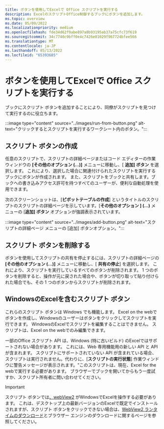 ```yaml
---
title: ボタンを使用してExcelで Office スクリプトを実行する
description: ExcelのスクリプトOffice制御するブックにボタンを追加します。
ms.topic: overview
ms.date: 05/09/2022
ms.localizationpriority: medium
ms.openlocfilehash: fde34d62f9abe897a8b93195ab37a75cfc73f619
ms.sourcegitcommit: 34c7740c9bff0e4c7426e01029f967724bfee566
ms.translationtype: MT
ms.contentlocale: ja-JP
ms.lasthandoff: 05/13/2022
ms.locfileid: "65393685"
---
```

# <a name="run-office-scripts-in-excel-with-buttons"></a>ボタンを使用してExcelで Office スクリプトを実行する

ブックにスクリプト ボタンを追加することにより、同僚がスクリプトを見つけて実行するのに役立ちます。

:::image type="content" source="../images/run-from-button.png" alt-text="クリックするとスクリプトを実行するワークシート内のボタン。":::

## <a name="create-script-buttons"></a>スクリプト ボタンの作成

任意のスクリプトで、スクリプトの詳細ページまたはコード エディターの作業ウィンドウの **[その他のオプション (...)]** メニューに移動し、[ **追加] ボタン** を選択します。 これにより、選択した場合に関連付けられたスクリプトを実行するブックにボタンが作成されます。 また、スクリプトをブックと共有します。ブックへの書き込みアクセス許可を持つすべてのユーザーが、便利な自動処理を使用できます。

次のスクリーンショットは、[**ピボットテーブルの作成**] というタイトルのスクリプトのスクリプトの詳細ページを示しています。[**その他のオプション ] (...)** メニューの [**追加] ボタン** オプションが強調表示されています。

:::image type="content" source="../images/add-button.png" alt-text="スクリプトの詳細ページ メニューの [追加] ボタンオプション。":::

## <a name="remove-script-buttons"></a>スクリプト ボタンを削除する

ボタンを使用してスクリプトの共有を停止するには、スクリプトの詳細ページの **[その他のオプション (...)]** メニューに移動し、[ **共有の停止**] を選択します。 これにより、スクリプトを実行しているすべてのボタンが削除されます。 1 つのボタンを削除すると、操作が元に戻された場合や、ボタンが切り取って貼り付けられた場合でも、その 1 つのボタンからスクリプトが削除されます。

## <a name="script-buttons-with-excel-on-windows"></a>WindowsのExcelを含むスクリプト ボタン

これらのスクリプト ボタンは Windows でも機能します。 Excel on the webでボタンを作成し、Windowsのユーザーはボタンをクリックしてスクリプトを実行できます。 WindowsのExcelでスクリプトを編集することはできません。 スクリプトは、Excel on the webでのみ編集できます。

一部のOffice スクリプト API は、Windows (特に古いビルド) のExcelではサポートされない場合があります。 これには、Web 専用機能用の新しい API と API が含まれます。 スクリプトにサポートされていない API が含まれている場合、スクリプトは実行されません。代わりに、[**スクリプトの実行状態**] 作業ウィンドウに警告メッセージが表示されます。"このスクリプトは、現在、Excel for the webで実行する必要があります。 ブラウザーでブックを開いてからもう一度試すか、スクリプト所有者に問い合わせてください。  

> [!IMPORTANT]
> スクリプト ボタンでは[、webView2](/deployoffice/webview2-install) がWindowsでExcelを操作する必要があります。 これは、デスクトップ上の最新バージョンのExcelで既定でインストールされますが、スクリプト ボタンをクリックできない場合は、[WebView2 ランタイムのダウンロード](https://developer.microsoft.com/en-us/microsoft-edge/webview2/#download-section)とブラウザー エンジンのダウンロードに関するページを参照してください。
